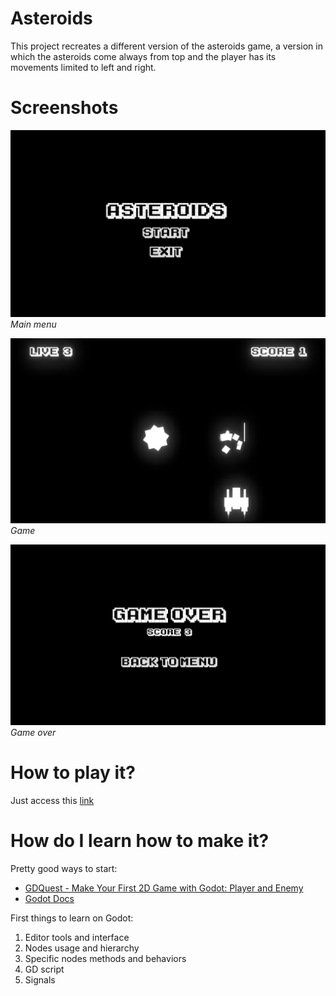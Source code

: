 # Asteroids
This project recreates a different version of the asteroids game, a version in which the asteroids come always from top and the player has its movements limited to left and right.

# Screenshots
![Main menu](https://github.com/nickolasrm-Learn/Godot-1-Asteroids/blob/main/mainmenu.jpg?raw=true)
_Main menu_

![Game](https://github.com/nickolasrm-Learn/Godot-1-Asteroids/blob/main/game.jpg?raw=true)
_Game_

![Game over](https://github.com/nickolasrm-Learn/Godot-1-Asteroids/blob/main/gameover.jpg?raw=true)
_Game over_

# How to play it?
Just access this [link](https://nickolasrm-learn.github.io/Godot-1-Asteroids)

# How do I learn how to make it?
Pretty good ways to start:
* [GDQuest - Make Your First 2D Game with Godot: Player and Enemy](https://youtu.be/Mc13Z2gboEk)
* [Godot Docs](https://docs.godotengine.org/en/stable/)

First things to learn on Godot:
1. Editor tools and interface
2. Nodes usage and hierarchy
3. Specific nodes methods and behaviors
4. GD script
5. Signals
